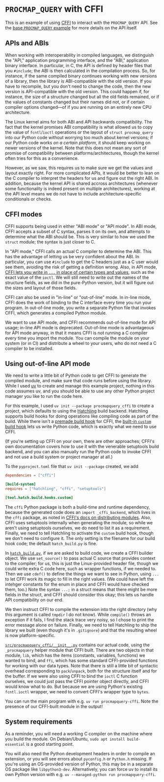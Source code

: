 `PROCMAP_QUERY` with CFFI
===

This is an example of using [CFFI](https://cffi.readthedocs.io) to interact with the `PROCMAP_QUERY` API. See the [base `PROCMAP_QUERY` example](../procmapquery) for more details on the API itself.

APIs and ABIs
---

When working with interoperability in compiled languages, we distinguish the "API," application programming interface, and the "ABI," application binary interface. In particular, in C, the API is defined by header files that you `#include`; the ABI is then calculated in the compilation process. So, for instance, if the same compiled binary continues working with new versions of a library, then the library is ABI-compatible with the old version. If you have to recompile, but you don't need to change the code, then the new version is API-compatible with the old version. This could happen if, for instance, the size of a structure changed but all the old fields remained, or if the values of constants changed but their names did not, or if certain compiler options changed—of if you are running on an entirely new CPU architecture.

The Linux kernel aims for both ABI and API backwards compatibility. The fact that the kernel promises ABI compatibility is what allowed us to copy the value of `fcntl`/`ioctl` operations or the layout of `struct procmap_query` into our Python code without worrying too much about kernel versions; if our Python code works _on a certain platform_, it should keep working on newer versions of the kernel. Note that this does not mean any sort of promise of compatibility between platforms/architectures, though the kernel often tries for this as a convenience.

However, as we saw, this requires us to make sure we get the values and layout exactly right. For more complicated APIs, it would be better to lean on the C compiler to interpret the headers for us and figure out the right ABI. In addition, because the kernel API is shared accross architectures (whenever some functionality is indeed present on multiple architectures), working at the API level means we do not have to include architecture-specific conditionals or checks.

CFFI modes
---

CFFI supports being used in either "ABI mode" or "API mode". In ABI mode, CFFI accepts a subset of C syntax, parses it on its own, and attempts to determine what the ABI should be. This is very similar to how we used the `struct` module; the syntax is just closer to C.

In "API mode," CFFI calls an actual C compiler to determine the ABI. This has the advantage of letting us be very confident about the ABI. In particular, you can use `#include` to get the C headers just as a C user would see them, avoiding the risk of getting a definition wrong. Also, in API mode, [CFFI lets you write in `...` in place of certain types and values](https://cffi.readthedocs.io/en/stable/cdef.html#letting-the-c-compiler-fill-the-gaps), such as the exact value of the `ioctl`. We will still need to write out the names of the structure fields, as we did in the pure-Python version, but it will figure out the sizes and layout of those fields.

CFFI can also be used in "in-line" or "out-of-line" mode. In in-line mode, CFFI does the work of binding to the C interface every time you run your program. In out-of-line mode, you write a separate Python file that invokes CFFI, which generates a compiled Python module.

We want to use API mode, and CFFI recommends out-of-line mode for API usage; in-line API mode is deprecated. Out-of-line mode is advantageous for API mode anyway, in that it means CFFI is not running a C compiler every time you import the module. You can compile the module on your system (or in CI) and distribute a wheel to your users, who do not need a C compiler to be installed.

Using out-of-line API mode
---

We need to write a little bit of Python code to get CFFI to generate the compiled module, and make sure that code runs before using the library. While I used [uv](https://astral.sh/uv/) to create and manage this example project, nothing in this code assumes uv, and you should be able to use any other Python project manager you like to run the code here.

For this example, I used `uv init --package procmapquery_cffi` to create a project, which defaults to using the [Hatchling](https://hatch.pypa.io/latest/config/build/) build backend. Hatchling supports build hooks for doing operations like compiling code as part of the build. While there isn't a [premade build hook](https://hatch.pypa.io/latest/plugins/build-hook/reference/) for CFFI, the [built-in `custom` build hook](https://hatch.pypa.io/latest/plugins/build-hook/custom/) lets us write Python code, which is exactly what we need to use CFFI.

(If you're setting up CFFI on your own, there are other approaches; CFFI's own documentation covers how to use it with the venerable setuptools build backend, and you can also manually run the Python code to invoke CFFI and not use a build system or project manager at all.)

To the `pyproject.toml` file that `uv init --package` created, we add

```toml
dependencies = ["cffi"]

[build-system]
requires = ["hatchling", "cffi", "setuptools"]

[tool.hatch.build.hooks.custom]
```

The `cffi` Python package is both a build-time and runtime dependency, because the generated code does an `import _cffi_backend`, which lives in the `cffi` package, as noted in [CFFI's docs on distributing modules](https://cffi.readthedocs.io/en/stable/cdef.html). Also, CFFI uses setuptools internally when generating the module, so while we aren't using setuptools ourselves, we do need to list it as a requirement. Finally, we need to tell Hatchling to activate the `custom` build hook, though we don't need to configure it. The only setting is the filename for our build hook code; the default `hatch_build.py` is fine.

In [`hatch_build.py`](hatch_build.py), if we are asked to build code, we create a CFFI builder object. We use `set_source()` to pass actual C source that provides context to the compiler; for us, this is just the Linux-provided header file, though we could write extra C code here, such as wrapper functions, if we needed to. Then we use `cdef()` to define the things we want to see in Python, using `...` to let CFFI work its magic to fill in the right values. (We could have left the intehger constants for the enum in place and CFFI would have checked them, too.) Note the syntax `...;` in a struct means that there might be more fields in the struct, and CFFI should consider this okay; this lets us handle API compatibility on our end.

We then instruct CFFI to compile the extension into the right directory (why this argument is called `tmpdir` I do not know). While `compile()` throws an exception if it fails, I find the stack trace very noisy, so I chose to print the error message alone on failure. Finally, we need to tell Hatchling to ship the library we built (even though it's in `.gitignore`) and that the resulting wheel is now platform-specific.

[`src/procmapquery_cffi/__init__.py`](src/procmapquery_cffi/__init__.py) contains our actual code, using the `_procmapquery` helper module that CFFI built. There are two objects in that module, `lib`, which has the items (constants, variables, functions) we wanted to bind, and `ffi`, which has some standard CFFI-provided functions for working with our data types. Note that there is still a little bit of syntactic overhead corresponding to `pack`/`unpack`, both for the structure itself and for the buffer. If we were also using CFFI to bind the `ioctl` C function ourselves, we could just pass the CFFI pointer object directly, and CFFI would know what to do. But because we are using Python's existing `fcntl.ioctl` wrapper, we need to convert CFFI's wrapper type to `bytes`.

You can run the main program with e.g. `uv run procmapquery-cffi`. Note the presence of our CFFI-built module in the output!

System requirements
---

As a reminder, you will need a working C compiler on the machine where you build the module. On Debian/Ubuntu, `sudo apt install build-essential` is a good starting point.

You will also need the Python development headers in order to compile an extension, or you will see errors about `pyconfig.h` or `Python.h` missing. If you're using an OS-provided version of Python, this may be in a separate OS package like `libpython3-dev`. Alternatively, you can force uv to install its own Python version with e.g. `uv --managed-python run procmapquery-cffi`.
